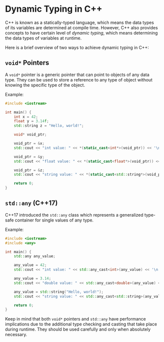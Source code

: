 # Dynamic Typing in C++

C++ is known as a statically-typed language, which means the data types of its variables are determined at compile time. However, C++ also provides concepts to have certain level of _dynamic typing_, which means determining the data types of variables at runtime.

Here is a brief overview of two ways to achieve dynamic typing in C++:

##  `void*` Pointers

A `void*` pointer is a generic pointer that can point to objects of any data type. They can be used to store a reference to any type of object without knowing the specific type of the object.

Example:
```cpp
#include <iostream>

int main() {
    int x = 42;
    float y = 3.14f;
    std::string z = "Hello, world!";

    void* void_ptr;

    void_ptr = &x;
    std::cout << "int value: " << *(static_cast<int*>(void_ptr)) << '\n';

    void_ptr = &y;
    std::cout << "float value: " << *(static_cast<float*>(void_ptr)) << '\n';

    void_ptr = &z;
    std::cout << "string value: " << *(static_cast<std::string*>(void_ptr)) << '\n';

    return 0;
}
```

##  `std::any` (C++17)

C++17 introduced the `std::any` class which represents a generalized type-safe container for single values of any type.

Example:
```cpp
#include <iostream>
#include <any>

int main() {
    std::any any_value;

    any_value = 42;
    std::cout << "int value: " << std::any_cast<int>(any_value) << '\n';

    any_value = 3.14;
    std::cout << "double value: " << std::any_cast<double>(any_value) << '\n';

    any_value = std::string("Hello, world!");
    std::cout << "string value: " << std::any_cast<std::string>(any_value) << '\n';

    return 0;
}
```

Keep in mind that both `void*` pointers and `std::any` have performance implications due to the additional type checking and casting that take place during runtime. They should be used carefully and only when absolutely necessary.